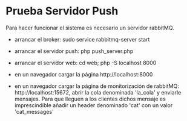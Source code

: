 Prueba Servidor Push
====================

Para hacer funcionar el sistema es necesario un servidor rabbitMQ.

- arrancar el broker: sudo service rabbitmq-server start

- arrancar el servidor push: php push_server.php

- arrancar el servidor web: cd web; php -S localhost 8000

- en un navegador cargar la página http://localhost:8000

- en un navegador cargar la página de monitorización de rabbitMQ:
  http://localhost:15672, abrir la cola denominada 'la_cola' y 
  enviarle mensajes. Para que lleguen a los clientes dichos mensaje
  es imprescindible añadir un header denominado 'cat' con un valor
  'cat_messages'

  